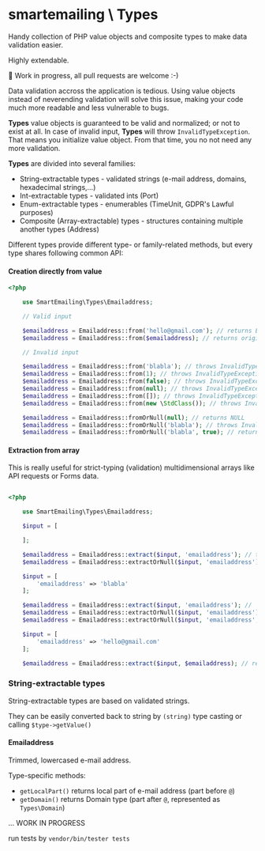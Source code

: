 # smartemailing \ Types 

Handy collection of PHP value objects and composite types to make data validation easier. 

Highly extendable.

🚧 Work in progress, all pull requests are welcome :-)

Data validation accross the application is tedious. Using value objects instead of neverending validation will solve this issue, making 
your code much more readable and less vulnerable to bugs.

**Types** value objects is guaranteed to be valid and normalized; or not to exist at all. In case of invalid input, **Types** will throw `InvalidTypeException`.
That means you initialize value object. From that time, you no not need any more validation.

**Types** are divided into several families:

- String-extractable types - validated strings (e-mail address, domains, hexadecimal strings,...)
- Int-extractable types - validated ints (Port) 
- Enum-extractable types - enumerables (TimeUnit, GDPR's Lawful purposes)
- Composite (Array-extractable) types - structures containing multiple another types (Address)

Different types provide different type- or family-related methods, but every type shares following common API:

#### Creation directly from value

```php
<?php

	use SmartEmailing\Types\Emailaddress;

	// Valid input

	$emailaddress = Emailaddress::from('hello@gmail.com'); // returns Emailaddress object
	$emailaddress = Emailaddress::from($emailaddress); // returns original $emailaddress

	// Invalid input

	$emailaddress = Emailaddress::from('blabla'); // throws InvalidTypeException
	$emailaddress = Emailaddress::from(1); // throws InvalidTypeException
	$emailaddress = Emailaddress::from(false); // throws InvalidTypeException
	$emailaddress = Emailaddress::from(null); // throws InvalidTypeException
	$emailaddress = Emailaddress::from([]); // throws InvalidTypeException
	$emailaddress = Emailaddress::from(new \StdClass()); // throws InvalidTypeException

	$emailaddress = Emailaddress::fromOrNull(null); // returns NULL
	$emailaddress = Emailaddress::fromOrNull('blabla'); // throws InvalidTypeException
	$emailaddress = Emailaddress::fromOrNull('blabla', true); // returns NULL

```

#### Extraction from array

This is really useful for strict-typing (validation) multidimensional arrays like API requests or Forms data.

```php

<?php

	use SmartEmailing\Types\Emailaddress;

	$input = [

	];

	$emailaddress = Emailaddress::extract($input, 'emailaddress'); // throws InvalidTypeException
	$emailaddress = Emailaddress::extractOrNull($input, 'emailaddress'); // returns null

	$input = [
		'emailaddress' => 'blabla'
	];

	$emailaddress = Emailaddress::extract($input, 'emailaddress'); //  throws InvalidTypeException
	$emailaddress = Emailaddress::extractOrNull($input, 'emailaddress'); //  throws InvalidTypeException
	$emailaddress = Emailaddress::extractOrNull($input, 'emailaddress', true); // returns null

	$input = [
		'emailaddress' => 'hello@gmail.com'
	];

	$emailaddress = Emailaddress::extract($input, $emailaddress); // returns Emailaddress object

```

### String-extractable types

String-extractable types are based on validated strings. 

They can be easily converted back to string by `(string)` type casting or calling `$type->getValue()`

#### Emailaddress

Trimmed, lowercased e-mail address. 

Type-specific methods:
- `getLocalPart()` returns local part of e-mail address (part before `@`)
- `getDomain()` returns Domain type (part after `@`, represented as `Types\Domain`)



...
WORK IN PROGRESS

run tests by `vendor/bin/tester tests`
